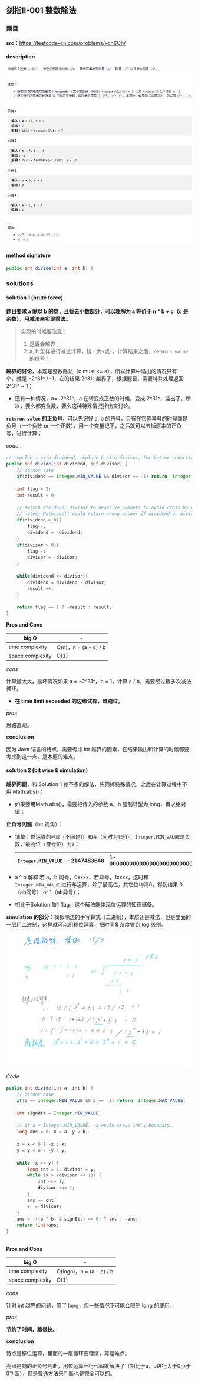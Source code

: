 ## 剑指II-001 整数除法

### 题目

**src**：https://leetcode-cn.com/problems/xoh6Oh/

#### description

<div align="center"> <img src="../pics/labels/CIii_001.png"/> </div>



#### method signature

```java
public int divide(int a, int b) {
```



### solutions

#### solution 1 (brute force)

**题目要求 a 除以 b 的商，且截去小数部分，可以理解为 a 等价于 n * b + c（c 是余数），用减法来实现乘法。**

> 实现的时候要注意：
>
> 1. 是否会越界；
> 2. a, b 怎样进行减法计算，统一为`+`或`-`，计算结束之后，`returun value` 的符号；
>

**越界的讨论**，本题是整数除法（c must <= a），所以计算中溢出的情况只有一个，就是 −2^31^ / -1，它的结果 2^31^ 越界了，根据题目，需要特殊处理返回 2^31^ − 1；

* 还有一种情况，a=−2^31^，a 在转变成正数的时候，变成 2^31^，溢出了。所以，要么都变负数，要么这种特殊情况拎出来讨论。

**`returun value` 的正负号**，可以先记好 a, b 的符号，只有在它俩异号的时候商是负号（一个负数 or 一个正数），用一个变量记下，之后就可以去掉原本的正负号，进行计算；



*code*：

```java
// repalce a with dividend, replace b with divisor, for better understanding.
public int divide(int dividend, int divisor) {
    // cornor case
    if(dividend == Integer.MIN_VALUE && divisor == -1) return  Integer.MAX_VALUE;
    
    int flag = 2;
    int result = 0;
    
    // switch dividend, divisor to negative numbers to avoid cross boundary.
    // notes: Math.abs() would return wrong answer if dividend or divisor is Integer.MIN_VALUE.
    if(dividend > 0){
        flag--;
        dividend = -dividend;
    }
    if(divisor > 0){
        flag--;
        divisor = -divisor;
    }
    
    while(dividend <= divisor){
        dividend = dividend - divisor;
        result ++;
    }
    
    return flag == 1 ? -result : result;
}
```

**Pros and Cons**

| big O            | -                     |
| ---------------- | --------------------- |
| time complexity  | O(n)，n = (a - c) / b |
| space complexity | O(1)                  |

*cons*

计算量太大，最坏情况如果 a = −2^31^，b = 1，计算 a / b，需要经过很多次减法循环。

* **在 time limit exceeded 的边缘试探，难跑过。**

*pros*

思路直观。



**conclusion**

因为 Java 语言的特点，需要考虑 int 越界的因素，在结果输出和计算的时候都要考虑到这一点，是本题的难点。



#### solution 2 (bit wise & simulation)

**越界问题**，和 Solution 1 差不多的解法，先筛掉特殊情况，之后在计算过程中不用 Math.abs()；

* 如果要用Math.abs()，需要把传入的参数 a，b 强制转型为 long，再求绝对值；

**正负号问题**（bit 视角）：

* 铺垫：位运算的`异或`（不同是1）和`与`（同时为1是1），`Integer.MIN_VALUE`是负数，最高位（符号位）为`1`；

  | `Integer.MIN_VALUE` | -2147483648 | 1-0000000000000000000000000000000 |
  | ------------------- | ----------- | --------------------------------- |

* a ^ b 解释 若 a，b 同号，0xxxx，若异号，1xxxx，这时和 `Integer.MIN_VALUE` 进行与运算，除了最高位，其它位均清0，得到结果 0（ab同号） or 1（ab异号）；

* 相比于Solution 1的 flag，这个解法能体现位运算的知识储备。

**simulation 的部分**：模拟除法的手写算式（二进制），本质还是减法，但是里面的一层用二进制，这样就可以用移位运算，把时间复杂度省到 log 级别。

<div align="center"> <img src="../pics/expressions/II_001_divide.jpg"/> </div>



*Code*

```java
public int divide(int a, int b) {
    // cornor case
    if(a == Integer.MIN_VALUE && b == -1) return  Integer.MAX_VALUE;
    
    int signBit = Integer.MIN_VALUE;
    
    // if a = Integer.MIN_VALUE, -a would cross int's boundary.
    long ans = 0, x = a, y = b;
    
    x = x < 0 ? -x : x;
    y = y < 0 ? -y : y;
    
    while (x >= y) {
        long cnt = 1, divisor = y;
        while (x > (divisor << 1)) {
            cnt <<= 1;
            divisor <<= 1;
        }
        ans += cnt;
        x -= divisor;
    }
    ans = (((a ^ b) & signBit) == 0) ? ans : -ans;
    return (int)ans;
}
    
```

**Pros and Cons**

| big O            | -                        |
| ---------------- | ------------------------ |
| time complexity  | O(logn)，n = (a - c) / b |
| space complexity | O(1)                     |



*cons*

针对 int 越界的问题，用了 long，但一些情况下可能会限制 long 的使用。



*pros*

**节约了时间，跑很快。**



**conclusion**

特点是移位运算，里面的一层循环要理清，算是难点。

亮点是商的正负号判断，用位运算一行代码就解决了（相比于a，b进行大于0小于0判断），但是普通方法来判断也是完全可以的。


